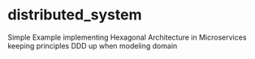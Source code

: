 # distributed_system

Simple Example implementing Hexagonal Architecture in Microservices keeping principles DDD up when modeling domain
